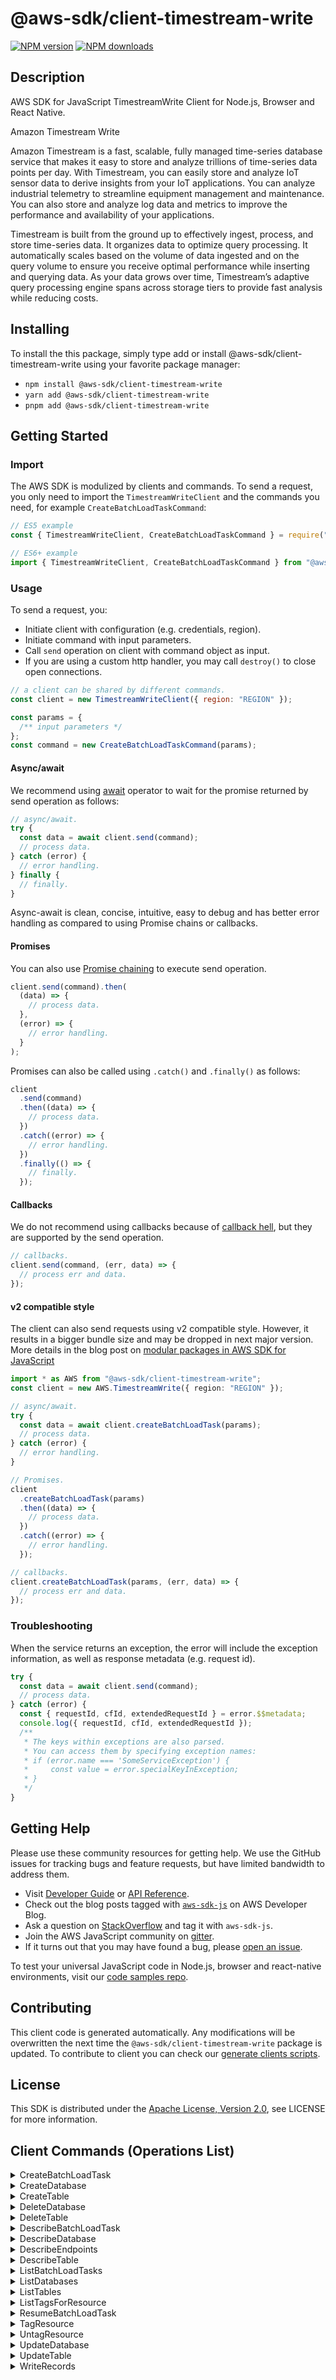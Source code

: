 <!-- generated file, do not edit directly -->

# @aws-sdk/client-timestream-write

[![NPM version](https://img.shields.io/npm/v/@aws-sdk/client-timestream-write/latest.svg)](https://www.npmjs.com/package/@aws-sdk/client-timestream-write)
[![NPM downloads](https://img.shields.io/npm/dm/@aws-sdk/client-timestream-write.svg)](https://www.npmjs.com/package/@aws-sdk/client-timestream-write)

## Description

AWS SDK for JavaScript TimestreamWrite Client for Node.js, Browser and React Native.

<fullname>Amazon Timestream Write</fullname>

<p>Amazon Timestream is a fast, scalable, fully managed time-series database service
that makes it easy to store and analyze trillions of time-series data points per day. With
Timestream, you can easily store and analyze IoT sensor data to derive insights
from your IoT applications. You can analyze industrial telemetry to streamline equipment
management and maintenance. You can also store and analyze log data and metrics to improve
the performance and availability of your applications. </p>
<p>Timestream is built from the ground up to effectively ingest, process, and
store time-series data. It organizes data to optimize query processing. It automatically
scales based on the volume of data ingested and on the query volume to ensure you receive
optimal performance while inserting and querying data. As your data grows over time,
Timestream’s adaptive query processing engine spans across storage tiers to
provide fast analysis while reducing costs.</p>

## Installing

To install the this package, simply type add or install @aws-sdk/client-timestream-write
using your favorite package manager:

- `npm install @aws-sdk/client-timestream-write`
- `yarn add @aws-sdk/client-timestream-write`
- `pnpm add @aws-sdk/client-timestream-write`

## Getting Started

### Import

The AWS SDK is modulized by clients and commands.
To send a request, you only need to import the `TimestreamWriteClient` and
the commands you need, for example `CreateBatchLoadTaskCommand`:

```js
// ES5 example
const { TimestreamWriteClient, CreateBatchLoadTaskCommand } = require("@aws-sdk/client-timestream-write");
```

```ts
// ES6+ example
import { TimestreamWriteClient, CreateBatchLoadTaskCommand } from "@aws-sdk/client-timestream-write";
```

### Usage

To send a request, you:

- Initiate client with configuration (e.g. credentials, region).
- Initiate command with input parameters.
- Call `send` operation on client with command object as input.
- If you are using a custom http handler, you may call `destroy()` to close open connections.

```js
// a client can be shared by different commands.
const client = new TimestreamWriteClient({ region: "REGION" });

const params = {
  /** input parameters */
};
const command = new CreateBatchLoadTaskCommand(params);
```

#### Async/await

We recommend using [await](https://developer.mozilla.org/en-US/docs/Web/JavaScript/Reference/Operators/await)
operator to wait for the promise returned by send operation as follows:

```js
// async/await.
try {
  const data = await client.send(command);
  // process data.
} catch (error) {
  // error handling.
} finally {
  // finally.
}
```

Async-await is clean, concise, intuitive, easy to debug and has better error handling
as compared to using Promise chains or callbacks.

#### Promises

You can also use [Promise chaining](https://developer.mozilla.org/en-US/docs/Web/JavaScript/Guide/Using_promises#chaining)
to execute send operation.

```js
client.send(command).then(
  (data) => {
    // process data.
  },
  (error) => {
    // error handling.
  }
);
```

Promises can also be called using `.catch()` and `.finally()` as follows:

```js
client
  .send(command)
  .then((data) => {
    // process data.
  })
  .catch((error) => {
    // error handling.
  })
  .finally(() => {
    // finally.
  });
```

#### Callbacks

We do not recommend using callbacks because of [callback hell](http://callbackhell.com/),
but they are supported by the send operation.

```js
// callbacks.
client.send(command, (err, data) => {
  // process err and data.
});
```

#### v2 compatible style

The client can also send requests using v2 compatible style.
However, it results in a bigger bundle size and may be dropped in next major version. More details in the blog post
on [modular packages in AWS SDK for JavaScript](https://aws.amazon.com/blogs/developer/modular-packages-in-aws-sdk-for-javascript/)

```ts
import * as AWS from "@aws-sdk/client-timestream-write";
const client = new AWS.TimestreamWrite({ region: "REGION" });

// async/await.
try {
  const data = await client.createBatchLoadTask(params);
  // process data.
} catch (error) {
  // error handling.
}

// Promises.
client
  .createBatchLoadTask(params)
  .then((data) => {
    // process data.
  })
  .catch((error) => {
    // error handling.
  });

// callbacks.
client.createBatchLoadTask(params, (err, data) => {
  // process err and data.
});
```

### Troubleshooting

When the service returns an exception, the error will include the exception information,
as well as response metadata (e.g. request id).

```js
try {
  const data = await client.send(command);
  // process data.
} catch (error) {
  const { requestId, cfId, extendedRequestId } = error.$$metadata;
  console.log({ requestId, cfId, extendedRequestId });
  /**
   * The keys within exceptions are also parsed.
   * You can access them by specifying exception names:
   * if (error.name === 'SomeServiceException') {
   *     const value = error.specialKeyInException;
   * }
   */
}
```

## Getting Help

Please use these community resources for getting help.
We use the GitHub issues for tracking bugs and feature requests, but have limited bandwidth to address them.

- Visit [Developer Guide](https://docs.aws.amazon.com/sdk-for-javascript/v3/developer-guide/welcome.html)
  or [API Reference](https://docs.aws.amazon.com/AWSJavaScriptSDK/v3/latest/index.html).
- Check out the blog posts tagged with [`aws-sdk-js`](https://aws.amazon.com/blogs/developer/tag/aws-sdk-js/)
  on AWS Developer Blog.
- Ask a question on [StackOverflow](https://stackoverflow.com/questions/tagged/aws-sdk-js) and tag it with `aws-sdk-js`.
- Join the AWS JavaScript community on [gitter](https://gitter.im/aws/aws-sdk-js-v3).
- If it turns out that you may have found a bug, please [open an issue](https://github.com/aws/aws-sdk-js-v3/issues/new/choose).

To test your universal JavaScript code in Node.js, browser and react-native environments,
visit our [code samples repo](https://github.com/aws-samples/aws-sdk-js-tests).

## Contributing

This client code is generated automatically. Any modifications will be overwritten the next time the `@aws-sdk/client-timestream-write` package is updated.
To contribute to client you can check our [generate clients scripts](https://github.com/aws/aws-sdk-js-v3/tree/main/scripts/generate-clients).

## License

This SDK is distributed under the
[Apache License, Version 2.0](http://www.apache.org/licenses/LICENSE-2.0),
see LICENSE for more information.

## Client Commands (Operations List)

<details>
<summary>
CreateBatchLoadTask
</summary>

[Command API Reference](https://docs.aws.amazon.com/AWSJavaScriptSDK/v3/latest/clients/client-timestream-write/classes/createbatchloadtaskcommand.html) / [Input](https://docs.aws.amazon.com/AWSJavaScriptSDK/v3/latest/clients/client-timestream-write/interfaces/createbatchloadtaskcommandinput.html) / [Output](https://docs.aws.amazon.com/AWSJavaScriptSDK/v3/latest/clients/client-timestream-write/interfaces/createbatchloadtaskcommandoutput.html)

</details>
<details>
<summary>
CreateDatabase
</summary>

[Command API Reference](https://docs.aws.amazon.com/AWSJavaScriptSDK/v3/latest/clients/client-timestream-write/classes/createdatabasecommand.html) / [Input](https://docs.aws.amazon.com/AWSJavaScriptSDK/v3/latest/clients/client-timestream-write/interfaces/createdatabasecommandinput.html) / [Output](https://docs.aws.amazon.com/AWSJavaScriptSDK/v3/latest/clients/client-timestream-write/interfaces/createdatabasecommandoutput.html)

</details>
<details>
<summary>
CreateTable
</summary>

[Command API Reference](https://docs.aws.amazon.com/AWSJavaScriptSDK/v3/latest/clients/client-timestream-write/classes/createtablecommand.html) / [Input](https://docs.aws.amazon.com/AWSJavaScriptSDK/v3/latest/clients/client-timestream-write/interfaces/createtablecommandinput.html) / [Output](https://docs.aws.amazon.com/AWSJavaScriptSDK/v3/latest/clients/client-timestream-write/interfaces/createtablecommandoutput.html)

</details>
<details>
<summary>
DeleteDatabase
</summary>

[Command API Reference](https://docs.aws.amazon.com/AWSJavaScriptSDK/v3/latest/clients/client-timestream-write/classes/deletedatabasecommand.html) / [Input](https://docs.aws.amazon.com/AWSJavaScriptSDK/v3/latest/clients/client-timestream-write/interfaces/deletedatabasecommandinput.html) / [Output](https://docs.aws.amazon.com/AWSJavaScriptSDK/v3/latest/clients/client-timestream-write/interfaces/deletedatabasecommandoutput.html)

</details>
<details>
<summary>
DeleteTable
</summary>

[Command API Reference](https://docs.aws.amazon.com/AWSJavaScriptSDK/v3/latest/clients/client-timestream-write/classes/deletetablecommand.html) / [Input](https://docs.aws.amazon.com/AWSJavaScriptSDK/v3/latest/clients/client-timestream-write/interfaces/deletetablecommandinput.html) / [Output](https://docs.aws.amazon.com/AWSJavaScriptSDK/v3/latest/clients/client-timestream-write/interfaces/deletetablecommandoutput.html)

</details>
<details>
<summary>
DescribeBatchLoadTask
</summary>

[Command API Reference](https://docs.aws.amazon.com/AWSJavaScriptSDK/v3/latest/clients/client-timestream-write/classes/describebatchloadtaskcommand.html) / [Input](https://docs.aws.amazon.com/AWSJavaScriptSDK/v3/latest/clients/client-timestream-write/interfaces/describebatchloadtaskcommandinput.html) / [Output](https://docs.aws.amazon.com/AWSJavaScriptSDK/v3/latest/clients/client-timestream-write/interfaces/describebatchloadtaskcommandoutput.html)

</details>
<details>
<summary>
DescribeDatabase
</summary>

[Command API Reference](https://docs.aws.amazon.com/AWSJavaScriptSDK/v3/latest/clients/client-timestream-write/classes/describedatabasecommand.html) / [Input](https://docs.aws.amazon.com/AWSJavaScriptSDK/v3/latest/clients/client-timestream-write/interfaces/describedatabasecommandinput.html) / [Output](https://docs.aws.amazon.com/AWSJavaScriptSDK/v3/latest/clients/client-timestream-write/interfaces/describedatabasecommandoutput.html)

</details>
<details>
<summary>
DescribeEndpoints
</summary>

[Command API Reference](https://docs.aws.amazon.com/AWSJavaScriptSDK/v3/latest/clients/client-timestream-write/classes/describeendpointscommand.html) / [Input](https://docs.aws.amazon.com/AWSJavaScriptSDK/v3/latest/clients/client-timestream-write/interfaces/describeendpointscommandinput.html) / [Output](https://docs.aws.amazon.com/AWSJavaScriptSDK/v3/latest/clients/client-timestream-write/interfaces/describeendpointscommandoutput.html)

</details>
<details>
<summary>
DescribeTable
</summary>

[Command API Reference](https://docs.aws.amazon.com/AWSJavaScriptSDK/v3/latest/clients/client-timestream-write/classes/describetablecommand.html) / [Input](https://docs.aws.amazon.com/AWSJavaScriptSDK/v3/latest/clients/client-timestream-write/interfaces/describetablecommandinput.html) / [Output](https://docs.aws.amazon.com/AWSJavaScriptSDK/v3/latest/clients/client-timestream-write/interfaces/describetablecommandoutput.html)

</details>
<details>
<summary>
ListBatchLoadTasks
</summary>

[Command API Reference](https://docs.aws.amazon.com/AWSJavaScriptSDK/v3/latest/clients/client-timestream-write/classes/listbatchloadtaskscommand.html) / [Input](https://docs.aws.amazon.com/AWSJavaScriptSDK/v3/latest/clients/client-timestream-write/interfaces/listbatchloadtaskscommandinput.html) / [Output](https://docs.aws.amazon.com/AWSJavaScriptSDK/v3/latest/clients/client-timestream-write/interfaces/listbatchloadtaskscommandoutput.html)

</details>
<details>
<summary>
ListDatabases
</summary>

[Command API Reference](https://docs.aws.amazon.com/AWSJavaScriptSDK/v3/latest/clients/client-timestream-write/classes/listdatabasescommand.html) / [Input](https://docs.aws.amazon.com/AWSJavaScriptSDK/v3/latest/clients/client-timestream-write/interfaces/listdatabasescommandinput.html) / [Output](https://docs.aws.amazon.com/AWSJavaScriptSDK/v3/latest/clients/client-timestream-write/interfaces/listdatabasescommandoutput.html)

</details>
<details>
<summary>
ListTables
</summary>

[Command API Reference](https://docs.aws.amazon.com/AWSJavaScriptSDK/v3/latest/clients/client-timestream-write/classes/listtablescommand.html) / [Input](https://docs.aws.amazon.com/AWSJavaScriptSDK/v3/latest/clients/client-timestream-write/interfaces/listtablescommandinput.html) / [Output](https://docs.aws.amazon.com/AWSJavaScriptSDK/v3/latest/clients/client-timestream-write/interfaces/listtablescommandoutput.html)

</details>
<details>
<summary>
ListTagsForResource
</summary>

[Command API Reference](https://docs.aws.amazon.com/AWSJavaScriptSDK/v3/latest/clients/client-timestream-write/classes/listtagsforresourcecommand.html) / [Input](https://docs.aws.amazon.com/AWSJavaScriptSDK/v3/latest/clients/client-timestream-write/interfaces/listtagsforresourcecommandinput.html) / [Output](https://docs.aws.amazon.com/AWSJavaScriptSDK/v3/latest/clients/client-timestream-write/interfaces/listtagsforresourcecommandoutput.html)

</details>
<details>
<summary>
ResumeBatchLoadTask
</summary>

[Command API Reference](https://docs.aws.amazon.com/AWSJavaScriptSDK/v3/latest/clients/client-timestream-write/classes/resumebatchloadtaskcommand.html) / [Input](https://docs.aws.amazon.com/AWSJavaScriptSDK/v3/latest/clients/client-timestream-write/interfaces/resumebatchloadtaskcommandinput.html) / [Output](https://docs.aws.amazon.com/AWSJavaScriptSDK/v3/latest/clients/client-timestream-write/interfaces/resumebatchloadtaskcommandoutput.html)

</details>
<details>
<summary>
TagResource
</summary>

[Command API Reference](https://docs.aws.amazon.com/AWSJavaScriptSDK/v3/latest/clients/client-timestream-write/classes/tagresourcecommand.html) / [Input](https://docs.aws.amazon.com/AWSJavaScriptSDK/v3/latest/clients/client-timestream-write/interfaces/tagresourcecommandinput.html) / [Output](https://docs.aws.amazon.com/AWSJavaScriptSDK/v3/latest/clients/client-timestream-write/interfaces/tagresourcecommandoutput.html)

</details>
<details>
<summary>
UntagResource
</summary>

[Command API Reference](https://docs.aws.amazon.com/AWSJavaScriptSDK/v3/latest/clients/client-timestream-write/classes/untagresourcecommand.html) / [Input](https://docs.aws.amazon.com/AWSJavaScriptSDK/v3/latest/clients/client-timestream-write/interfaces/untagresourcecommandinput.html) / [Output](https://docs.aws.amazon.com/AWSJavaScriptSDK/v3/latest/clients/client-timestream-write/interfaces/untagresourcecommandoutput.html)

</details>
<details>
<summary>
UpdateDatabase
</summary>

[Command API Reference](https://docs.aws.amazon.com/AWSJavaScriptSDK/v3/latest/clients/client-timestream-write/classes/updatedatabasecommand.html) / [Input](https://docs.aws.amazon.com/AWSJavaScriptSDK/v3/latest/clients/client-timestream-write/interfaces/updatedatabasecommandinput.html) / [Output](https://docs.aws.amazon.com/AWSJavaScriptSDK/v3/latest/clients/client-timestream-write/interfaces/updatedatabasecommandoutput.html)

</details>
<details>
<summary>
UpdateTable
</summary>

[Command API Reference](https://docs.aws.amazon.com/AWSJavaScriptSDK/v3/latest/clients/client-timestream-write/classes/updatetablecommand.html) / [Input](https://docs.aws.amazon.com/AWSJavaScriptSDK/v3/latest/clients/client-timestream-write/interfaces/updatetablecommandinput.html) / [Output](https://docs.aws.amazon.com/AWSJavaScriptSDK/v3/latest/clients/client-timestream-write/interfaces/updatetablecommandoutput.html)

</details>
<details>
<summary>
WriteRecords
</summary>

[Command API Reference](https://docs.aws.amazon.com/AWSJavaScriptSDK/v3/latest/clients/client-timestream-write/classes/writerecordscommand.html) / [Input](https://docs.aws.amazon.com/AWSJavaScriptSDK/v3/latest/clients/client-timestream-write/interfaces/writerecordscommandinput.html) / [Output](https://docs.aws.amazon.com/AWSJavaScriptSDK/v3/latest/clients/client-timestream-write/interfaces/writerecordscommandoutput.html)

</details>
